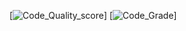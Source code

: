 [![Code_Quality_score](https://www.code-inspector.com/project/28296/score/svg)]
[![Code_Grade](https://www.code-inspector.com/project/28296/status/svg)]

